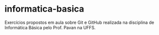 # informatica-basica
Exercícios propostos em aula sobre Git e GitHub realizada na disciplina de Informática Básica pelo Prof. Pavan na UFFS.
